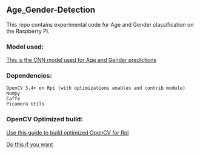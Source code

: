 ## Age_Gender-Detection
This repo contains experimental code for Age and Gender classification on the Raspberry Pi.

### Model used:
[This is the CNN model used for Age and Gender predictions](https://talhassner.github.io/home/publication/2015_CVPR)

### Dependencies:
```
OpenCV 3.4+ on Rpi (with optimizations enables and contrib module)
Numpy
Caffe
Picamera Utils

```

### OpenCV Optimized build:
[Use this guide to build optimized OpenCV for Rpi](https://www.pyimagesearch.com/2017/10/09/optimizing-opencv-on-the-raspberry-pi/)

[Do this if you want](https://www.pyimagesearch.com/2015/12/28/increasing-raspberry-pi-fps-with-python-and-opencv/)